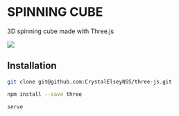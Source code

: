 # SPINNING CUBE

3D spinning cube made with Three.js

![](https://eventfinity-production-assets.s3.amazonaws.com/materials/986831/original/zoom_0.gif)


## Installation

```bash
git clone git@github.com:CrystalElseyNSS/three-js.git
```

```bash
npm install --save three
```

```bash
serve
```